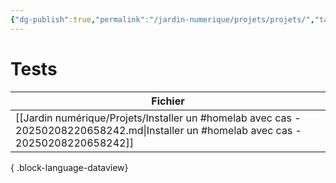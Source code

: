 ```yaml
---
{"dg-publish":true,"permalink":"/jardin-numerique/projets/projets/","tags":["categorie/MOCS"],"noteIcon":""}
---
```



# Tests

| Fichier                                                                                                                                |
| -------------------------------------------------------------------------------------------------------------------------------------- |
| [[Jardin numérique/Projets/Installer un #homelab avec cas - 20250208220658242.md\|Installer un #homelab avec cas - 20250208220658242]] |

{ .block-language-dataview}
